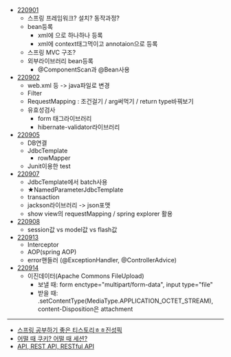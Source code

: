 - [220901](./Spring정리/220901.md)
  - 스프링 프레임워크? 설치? 동작과정?
  - bean등록 
    - xml에 <bean>으로 하나하나 등록
    - xml에 context태그먹이고 annotaion으로 등록
  - 스프링 MVC 구조?
  - 외부라이브러리 bean등록
    - @ComponentScan과 @Bean사용
- [220902](./Spring정리/220902.md)
  - web.xml 등 -> java파일로 변경
  - Filter
  - RequestMapping : 조건걸기 / arg써먹기 / return type바꿔보기
  - 유효성검사 
    - form 태그라이브러리
    - hibernate-validator라이브러리
- [220905](./Spring정리/220905.md)
  - DB연결
  - JdbcTemplate
    - rowMapper
  - Junit이용한 test
- [220907](./Spring정리/220907.md)
  - JdbcTemplate에서 batch사용
  - ★NamedParameterJdbcTemplate
  - transaction 
  - jackson라이브러리 -> json포맷
  - show view의 requestMapping / spring explorer 활용
- [220908](./Spring정리/220908.md)
  - session값 vs model값 vs flash값
- [220913](./Spring정리/220913.md)
  - Interceptor
  - AOP(spring AOP)
  - error핸들러 (@ExceptionHandler, @ControllerAdvice)
- [220914](./Spring정리/220914.md)
  - 이진데이터(Apache Commons FileUpload)
    - 보낼 때: form enctype="multipart/form-data", input type="file"
    - 받을 때: .setContentType(MediaType.APPLICATION_OCTET_STREAM), content-Disposition은 attachment
    
----

- [스프링 공부하기 좋은 티스토리ㅎㅎ진성픽](https://dev-coco.tistory.com/70)
- [어떨 때 쿠키? 어떨 때 세션?](https://dev-coco.tistory.com/61) 
- [API, REST API, RESTful API](https://velog.io/@taeha7b/api-restapi-restfulapi) 
